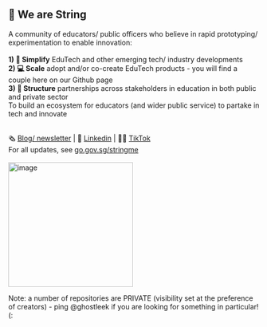 ## 👋 We are String
A community of educators/ public officers who believe in rapid prototyping/ experimentation to enable innovation:<br><br>
**1) 💬 Simplify** EduTech and other emerging tech/ industry developments<br>
**2) 💻 Scale** adopt and/or co-create EduTech products - you will find a couple here on our Github page<br>
**3) 🤝 Structure** partnerships across stakeholders in education in both public and private sector<br>
To build an ecosystem for educators (and wider public service) to partake in tech and innovate<br><br>



🗞 [Blog/ newsletter](https://teachertech.beehiiv.com/) | 👤 [Linkedin](https://sg.linkedin.com/company/string-edu) | 👨‍🏫 [TikTok](https://www.tiktok.com/@string.sg) 
<br>For all updates, see [go.gov.sg/stringme](https://go.gov.sg/stringme)
<br><br>
<img width="250" alt="image" src="https://github.com/String-sg/.github/assets/44336310/6f8523a8-5eac-4d50-afa1-c49e519a50b7">
<br>

Note: a number of repositories are PRIVATE (visibility set at the preference of creators) - ping @ghostleek if you are looking for something in particular! (: 
<!--

**Here are some ideas to get you started:**

🙋‍♀️ A short introduction - what is your organization all about?
🌈 Contribution guidelines - how can the community get involved?
👩‍💻 Useful resources - where can the community find your docs? Is there anything else the community should know?
🍿 Fun facts - what does your team eat for breakfast?
🧙 Remember, you can do mighty things with the power of [Markdown](https://docs.github.com/github/writing-on-github/getting-started-with-writing-and-formatting-on-github/basic-writing-and-formatting-syntax)
-->
